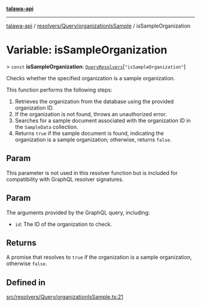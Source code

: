 [**talawa-api**](../../../../README.md)

***

[talawa-api](../../../../modules.md) / [resolvers/Query/organizationIsSample](../README.md) / isSampleOrganization

# Variable: isSampleOrganization

\> `const` **isSampleOrganization**: [`QueryResolvers`](../../../../types/generatedGraphQLTypes/type-aliases/QueryResolvers.md)\[`"isSampleOrganization"`\]

Checks whether the specified organization is a sample organization.

This function performs the following steps:
1. Retrieves the organization from the database using the provided organization ID.
2. If the organization is not found, throws an unauthorized error.
3. Searches for a sample document associated with the organization ID in the `SampleData` collection.
4. Returns `true` if the sample document is found, indicating the organization is a sample organization; otherwise, returns `false`.

## Param

This parameter is not used in this resolver function but is included for compatibility with GraphQL resolver signatures.

## Param

The arguments provided by the GraphQL query, including:
  - `id`: The ID of the organization to check.

## Returns

A promise that resolves to `true` if the organization is a sample organization, otherwise `false`.

## Defined in

[src/resolvers/Query/organizationIsSample.ts:21](https://github.com/PalisadoesFoundation/talawa-api/blob/039b0f127fb8caa46d57186ab4b3bb27fe150903/src/resolvers/Query/organizationIsSample.ts#L21)
